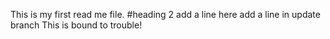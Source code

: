 This is my first read me file.
#heading 2
add a line here
add a line in update branch
This is bound to trouble!